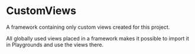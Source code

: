 #  CustomViews

A framework containing only custom views created for this project.

All globally used views placed in a framework makes it possible to import it in Playgrounds and use the views there.
